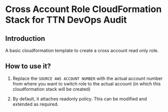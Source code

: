 # Cross Account Role CloudFormation Stack for TTN DevOps Audit

## Introduction
A basic cloudformation template to create a cross account read only role. 

## How to use it?
1. Replace the `SOURCE AWS ACCOUNT NUMBER` with the actual account number from where you want to switch role to the actual account (in which this cloudformation stack will be created)

2. By default, it attaches readonly policy. This can be modified and extended as required.
